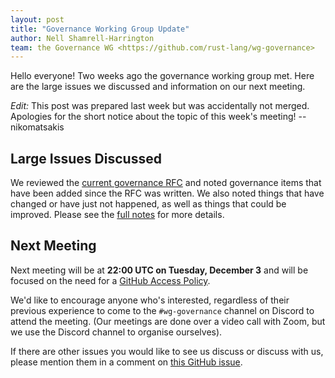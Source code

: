 ```yaml
---
layout: post
title: "Governance Working Group Update"
author: Nell Shamrell-Harrington
team: the Governance WG <https://github.com/rust-lang/wg-governance>
---
```


Hello everyone! Two weeks ago the governance working group met. Here are the large issues we discussed and information on our next meeting.

*Edit:* This post was prepared last week but was accidentally not merged. Apologies for the short notice about the topic of this week's meeting! --nikomatsakis 

## Large Issues Discussed

 We reviewed the [current governance RFC](https://rust-lang.github.io/rfcs/1068-rust-governance.html) and noted governance items that have been added since the RFC was written. We also noted things that have changed or have just not happened, as well as things that could be improved. Please see the [full notes](https://github.com/rust-lang/wg-governance/blob/master/minutes/2019.11.19.md) for more details.

## Next Meeting

Next meeting will be at **22:00 UTC on Tuesday, December 3** and will be focused on the need for a [GitHub Access Policy](https://github.com/rust-lang/wg-governance/issues/4).

We'd like to encourage anyone who's interested, regardless of their
previous experience to come to the `#wg-governance`
channel on Discord to attend the meeting. (Our meetings are done over a video
call with Zoom, but we use the Discord channel to organise ourselves).

If there are other issues you would like to see us discuss or discuss with us, please mention them in a comment on [this GitHub issue](https://github.com/rust-lang/wg-governance/issues/29).
